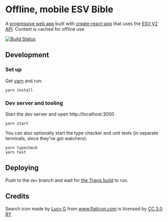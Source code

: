 # Offline, mobile ESV Bible

A [progressive web app](https://en.wikipedia.org/wiki/Progressive_web_app) built with [create-react-app](https://github.com/facebookincubator/create-react-app) that uses the [ESV V2 API](http://www.esvapi.org/api/). Content is cached for offline use.

[![Build Status](https://travis-ci.org/esvbible/esvbible.github.io.svg?branch=dev)](https://travis-ci.org/esvbible/esvbible.github.io)

## Development

### Set up

Get [yarn](https://yarnpkg.com/en/) and run:

    yarn install
    
### Dev server and tooling

Start the dev server and open http://localhost:3000

    yarn start
    
You can also optionally start the type checker and unit tests (in separate terminals, since they've got watchers):

    yarn typecheck
    yarn test
    
## Deploying

Push to the `dev` branch and wait for [the Travis build](https://travis-ci.org/esvbible/esvbible.github.io) to run.

## Credits

Search icon made by <a href="https://www.flaticon.com/authors/lucy-g" title="Lucy G">Lucy G</a> from <a href="https://www.flaticon.com/" title="Flaticon">www.flaticon.com</a> is licensed by <a href="http://creativecommons.org/licenses/by/3.0/" title="Creative Commons BY 3.0" target="_blank">CC 3.0 BY</a></div>
